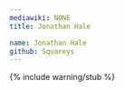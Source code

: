 ```yaml
---
mediawiki: NONE
title: Jonathan Hale

name: Jonathan Hale
github: Squareys
---
```


{% include warning/stub %}
